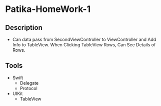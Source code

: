 # Patika-HomeWork-1

## Description

- Can data pass from SecondViewController to ViewController and Add Info to TableView. When Clicking TableView Rows, Can See Details of Rows.

## Tools

- Swift
  - Delegate
  - Protocol
- UIKit
  - TableView
